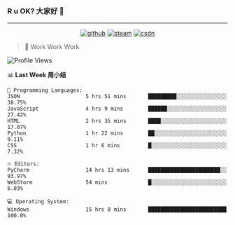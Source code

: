 ### R u OK? 大家好 👋

___

<p align="center">
  <a href="https://bigkjp97.github.io/"><img src="https://img.shields.io/badge/-GitPage-lightgrey" alt="github"></a>
  <a href="https://steamcommunity.com/id/bigkjp/"><img src="https://img.shields.io/badge/-Steam-black" alt="steam"></a>
  <a href="https://blog.csdn.net/qq_38986088"><img src="https://img.shields.io/badge/CSDN-cf000e" alt="csdn"></a>
</p>

> 🧟 Work Work Work

<!--START_SECTION:kjp readme-->
![Profile Views](http://img.shields.io/badge/Mi%20Amigos%E2%99%82%EF%B8%8F-0-ff69b4)

📊 **Last Week 周小结** 

```text
💬 Programming Languages: 
JSON                     5 hrs 51 mins       █████████░░░░░░░░░░░░░░░░   38.75% 
JavaScript               4 hrs 9 mins        ██████░░░░░░░░░░░░░░░░░░░   27.42% 
HTML                     2 hrs 35 mins       ████░░░░░░░░░░░░░░░░░░░░░   17.07% 
Python                   1 hr 22 mins        ██░░░░░░░░░░░░░░░░░░░░░░░   9.11% 
CSS                      1 hr 6 mins         █░░░░░░░░░░░░░░░░░░░░░░░░   7.32%

🔥 Editors: 
PyCharm                  14 hrs 13 mins      ███████████████████████░░   93.97% 
WebStorm                 54 mins             █░░░░░░░░░░░░░░░░░░░░░░░░   6.03%

💻 Operating System: 
Windows                  15 hrs 8 mins       █████████████████████████   100.0%

```


<!--END_SECTION:kjp readme-->

<!--
**bigkjp97/bigkjp97** is a ✨ _special_ ✨ repository because its `README.md` (this file) appears on your GitHub profile.

Here are some ideas to get you started:

- 🔭 I’m currently working on ...
- 🌱 I’m currently learning ...
- 👯 I’m looking to collaborate on ...
- 🤔 I’m looking for help with ...
- 💬 Ask me about ...
- 📫 How to reach me: ...
- 😄 Pronouns: ...
- ⚡ Fun fact: ... -->
